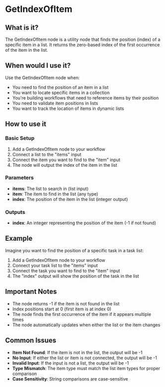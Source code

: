 # GetIndexOfItem

## What is it?

The GetIndexOfItem node is a utility node that finds the position (index) of a specific item in a list. It returns the zero-based index of the first occurrence of the item in the list.

## When would I use it?

Use the GetIndexOfItem node when:

- You need to find the position of an item in a list
- You want to locate specific items in a collection
- You're building workflows that need to reference items by their position
- You need to validate item positions in lists
- You want to track the location of items in dynamic lists

## How to use it

### Basic Setup

1. Add a GetIndexOfItem node to your workflow
1. Connect a list to the "items" input
1. Connect the item you want to find to the "item" input
1. The node will output the index of the item in the list

### Parameters

- **items**: The list to search in (list input)
- **item**: The item to find in the list (any type)
- **index**: The position of the item in the list (integer output)

### Outputs

- **index**: An integer representing the position of the item (-1 if not found)

## Example

Imagine you want to find the position of a specific task in a task list:

1. Add a GetIndexOfItem node to your workflow
1. Connect your task list to the "items" input
1. Connect the task you want to find to the "item" input
1. The "index" output will show the position of the task in the list

## Important Notes

- The node returns -1 if the item is not found in the list
- Index positions start at 0 (first item is at index 0)
- The node finds the first occurrence of the item if it appears multiple times
- The node automatically updates when either the list or the item changes

## Common Issues

- **Item Not Found**: If the item is not in the list, the output will be -1
- **No Input**: If either the list or item is not connected, the output will be -1
- **Invalid Input**: If the input is not a list, the output will be -1
- **Type Mismatch**: The item type must match the list item types for proper comparison
- **Case Sensitivity**: String comparisons are case-sensitive 
